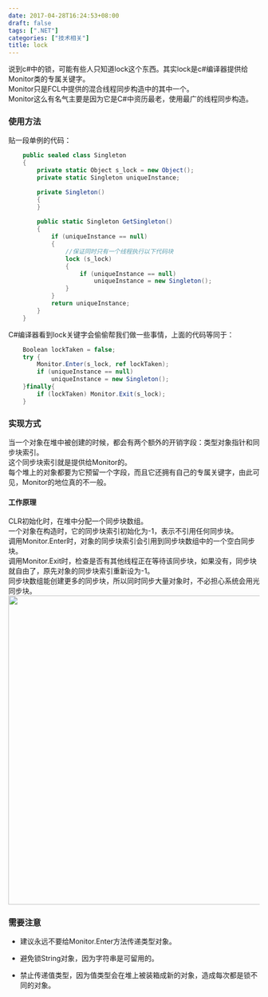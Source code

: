 ```yaml
---
date: 2017-04-28T16:24:53+08:00
draft: false
tags: [".NET"]
categories: ["技术相关"]
title: lock
---
```

说到c#中的锁，可能有些人只知道lock这个东西。其实lock是c#编译器提供给Monitor类的专属关键字。  
Monitor只是FCL中提供的混合线程同步构造中的其中一个。  
Monitor这么有名气主要是因为它是C#中资历最老，使用最广的线程同步构造。  
### 使用方法
贴一段单例的代码：  
```csharp
    public sealed class Singleton
    {
        private static Object s_lock = new Object();
        private static Singleton uniqueInstance;

        private Singleton() 
        {
        }
        
        public static Singleton GetSingleton()
        {
            if (uniqueInstance == null)
            {
                //保证同时只有一个线程执行以下代码块
                lock (s_lock)
                {
                    if (uniqueInstance == null)
                        uniqueInstance = new Singleton();
                }
            }
            return uniqueInstance;
        }
    }
```
C#编译器看到lock关键字会偷偷帮我们做一些事情，上面的代码等同于：  
```csharp
    Boolean lockTaken = false;
    try {
        Monitor.Enter(s_lock, ref lockTaken);
        if (uniqueInstance == null)
            uniqueInstance = new Singleton();
    }finally{
        if (lockTaken) Monitor.Exit(s_lock);
    }
```

### 实现方式
当一个对象在堆中被创建的时候，都会有两个额外的开销字段：类型对象指针和同步块索引。  
这个同步块索引就是提供给Monitor的。  
每个堆上的对象都要为它预留一个字段，而且它还拥有自己的专属关键字，由此可见，Monitor的地位真的不一般。 
#### 工作原理 
CLR初始化时，在堆中分配一个同步块数组。  
一个对象在构造时，它的同步块索引初始化为-1，表示不引用任何同步块。  
调用Monitor.Enter时，对象的同步块索引会引用到同步块数组中的一个空白同步块。  
调用Monitor.Exit时，检查是否有其他线程正在等待该同步块，如果没有，同步块就自由了，原先对象的同步块索引重新设为-1。  
同步块数组能创建更多的同步块，所以同时同步大量对象时，不必担心系统会用光同步块。  
<img src="/imgs/lock/lock.png" width = "1000" height = "620" align=center />  


### 需要注意

- 建议永远不要给Monitor.Enter方法传递类型对象。

- 避免锁String对象，因为字符串是可留用的。

- 禁止传递值类型，因为值类型会在堆上被装箱成新的对象，造成每次都是锁不同的对象。

